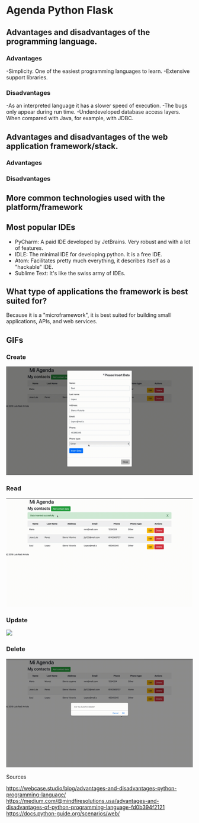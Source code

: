 # Agenda Python Flask

## Advantages and disadvantages of the programming language.

### Advantages
-Simplicity. One of the easiest programming languages to learn.
-Extensive support libraries.

### Disadvantages
-As an interpreted language it has a slower speed of execution.
-The bugs only appear during run time.
-Underdeveloped database access layers. When compared with Java, for example, with JDBC.

## Advantages and disadvantages of the web application framework/stack.

### Advantages

### Disadvantages

## More common technologies used with the platform/framework


## Most popular IDEs

- PyCharm: A paid IDE developed by JetBrains. Very robust and with a lot of features.
- IDLE: The minimal IDE for developing python. It is a free IDE.
- Atom: Facilitates pretty much everything, it describes itself as a "hackable" IDE.
- Sublime Text: It's like the swiss army of IDEs.

## What type of applications the framework is best suited for?

Because it is a "microframework", it is best suited for building small applications, APIs, and web services. 

## GIFs
### Create
![](Create.gif)
### Read
![](Read.gif)
### Update
![](Update.gif)
### Delete
![](Delete.gif)


Sources

https://webcase.studio/blog/advantages-and-disadvantages-python-programming-language/
https://medium.com/@mindfiresolutions.usa/advantages-and-disadvantages-of-python-programming-language-fd0b394f2121
https://docs.python-guide.org/scenarios/web/
